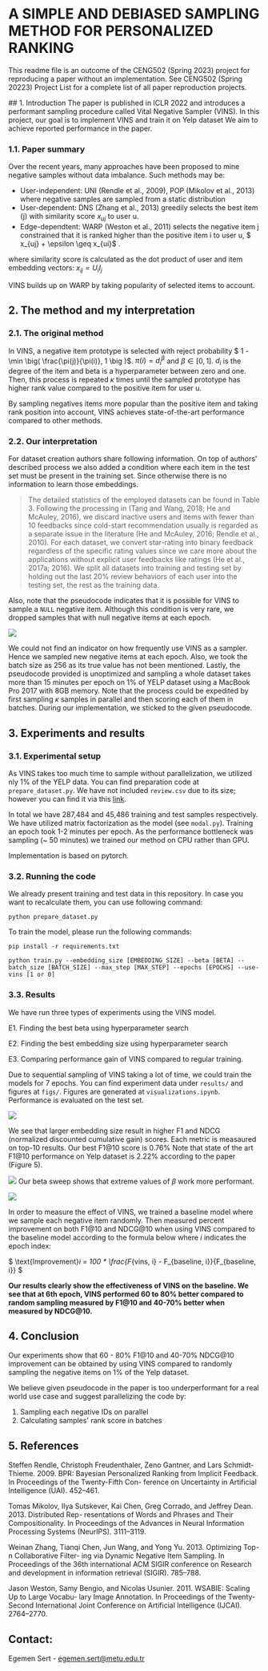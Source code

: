 # A SIMPLE AND DEBIASED SAMPLING METHOD FOR PERSONALIZED RANKING

This readme file is an outcome of the CENG502 (Spring 2023) project for reproducing a paper without an implementation. See CENG502 (Spring 20223) Project List for a complete list of all paper reproduction projects.

## 1. Introduction
The paper is published in ICLR 2022 and introduces a performant sampling procedure called Vital Negative Sampler (VINS). In this project, our goal is to implement VINS and train it on Yelp dataset We aim to achieve reported performance in the paper.

### 1.1. Paper summary
Over the recent years, many approaches have been proposed to mine negative samples without data imbalance. Such methods may be:
- User-independent: UNI (Rendle et al., 2009), POP (Mikolov et al., 2013) where negative samples are sampled from a static distribution
- User-dependent: DNS (Zhang et al., 2013) greedily selects the best item (j) with similarity score $x_{uj}$ to user u.
- Edge-dependtent: WARP (Weston et al., 2011) selects the negative item j constrained that it is ranked higher than the positive item i to user u, $ x_{uj} + \epsilon \geq x_{ui}$ . 

where similarity score is calculated as the dot product of user and item embedding vectors: $x_{ij} = U_{i} I_{j}$

VINS builds up on WARP by taking popularity of selected items to account.
 
## 2. The method and my interpretation

### 2.1. The original method

In VINS, a negative item prototype is selected with reject probability $ 1 - \min \big( \frac{\pi(j)}{\pi(i)}, 1 \big )$. $\pi(i)=d_i^\beta$ and $\beta \in [0, 1]$. $d_i$ is the degree of the item and beta is a hyperparameter between zero and one. Then, this process is repeated $\kappa$ times until the sampled prototype has higher rank value compared to the positive item for user u.

By sampling negatives items more popular than the positive item and taking rank position into account, VINS achieves state-of-the-art performance compared to other methods.


### 2.2. Our interpretation

For dataset creation authors share following information. On top of authors' described process we also added a condition where each item in the test set must be present in the training set. Since otherwise there is no information to learn those embeddings. 

> The detailed statistics of the employed datasets can be found in Table 3. Following the processing in (Tang and Wang, 2018; He and McAuley, 2016), we discard inactive users and items with fewer than 10 feedbacks since cold-start recommendation usually is regarded as a separate issue in the literature (He and McAuley, 2016; Rendle et al., 2010). For each dataset, we convert star-rating into binary feedback regardless of the specific rating values since we care more about the applications without explicit user feedbacks like ratings (He et al., 2017a; 2016). We split all datasets into training and testing set by holding out the last 20% review behaviors of each user into the testing set, the rest as the training data.

Also, note that the pseudocode indicates that it is possible for VINS to sample a `NULL` negative item. Although this condition is very rare, we dropped samples that with null negative items at each epoch.

![](figs/pseudocode.png)


We could not find an indicator on how frequently use VINS as a sampler. Hence we sampled new negative items at each epoch. Also, we took the batch size as 256 as its true value has not been mentioned. Lastly, the pseudocode provided is unoptimized and sampling a whole dataset takes more than 15 minutes per epoch on 1% of YELP dataset using a MacBook Pro 2017 with 8GB memory. Note that the process could be expedited by first sampling $\kappa$ samples in parallel and then scoring each of them in batches. During our implementation, we sticked to the given pseudocode.


## 3. Experiments and results

### 3.1. Experimental setup
As VINS takes too much time to sample without parallelization, we utilized nly 1% of the YELP data. You can find preparation code at `prepare_dataset.py`. We have not included `review.csv` due to its size; however you can find it via this [link](https://drive.google.com/file/d/1kYbVDAwfFuIite6CXJLPRJ6qFWfgCmdF/view?usp=sharing).

In total we have 287,484 and 45,486 training and test samples respectively.
We have utilized matrix factorization as the model (see `modal.py`). Training an epoch took 1-2 minutes per epoch. As the performance bottleneck was sampling (~ 50 minutes) we trained our method on CPU rather than GPU.

Implementation is based on pytorch.

### 3.2. Running the code
We already present training and test data in this repository. In case you want to recalculate them, you can use following command:

`python prepare_dataset.py`


To train the model, please run the following commands:

`pip install -r requirements.txt`

`python train.py --embedding_size [EMBEDDING_SIZE] --beta [BETA] --batch_size [BATCH_SIZE] --max_step [MAX_STEP] --epochs [EPOCHS] --use-vins [1 or 0]`

### 3.3. Results
We have run three types of experiments using the VINS model.

E1. Finding the best beta using hyperparameter search

E2. Finding the best embedding size using hyperparameter search

E3. Comparing performance gain of VINS compared to regular training.

Due to sequential sampling of VINS taking a lot of time, we could train the models for 7 epochs. You can find experiment data under `results/` and figures at `figs/`. Figures are generated at `visualizations.ipynb`. Performance is evaluated on the test set.

![](figs/emb_size.png)

We see that larger embedding size result in higher F1 and NDCG (normalized discounted cumulative gain) scores. Each metric is measaured on top-10 results. Our best F1@10 score is 0.76% Note that state of the art F1@10 performance on Yelp dataset is 2.22% according to the paper (Figure 5).

![](figs/beta.png)
Our beta sweep shows that extreme values of $\beta$ work more performant.

![](figs/performance_gain.png)

In order to measure the effect of VINS, we trained a baseline model where we sample each negative item randomly. Then measured percent improvement on both F1@10 and NDCG@10 when using VINS compared to the baseline model according to the formula below where $i$ indicates the epoch index:

$ \text{Improvement}_i = 100 * \frac{F_{vins, i} - F_{baseline, i}}{F_{baseline, i}} $

**Our results clearly show the effectiveness of VINS on the baseline. We see that at 6th epoch, VINS performed 60 to 80% better compared to random sampling measured by F1@10 and 40-70% better when measured by NDCG@10.**


## 4. Conclusion

Our experiments show that 60 - 80% F1@10 and 40-70% NDCG@10 improvement can be obtained by using VINS compared to randomly sampling the negative items on 1% of the Yelp dataset.

We believe given pseudocode in the paper is too underperformant for a real world use case and suggest parallelizing the code by:

1. Sampling each negative IDs on parallel
2. Calculating samples' rank score in batches

## 5. References

Steffen Rendle, Christoph Freudenthaler, Zeno Gantner, and Lars Schmidt-Thieme. 2009. BPR: Bayesian Personalized Ranking from Implicit Feedback. In Proceedings of the Twenty-Fifth Con- ference on Uncertainty in Artificial Intelligence (UAI). 452–461.

Tomas Mikolov, Ilya Sutskever, Kai Chen, Greg Corrado, and Jeffrey Dean. 2013. Distributed Rep- resentations of Words and Phrases and Their Compositionality. In Proceedings of the Advances in Neural Information Processing Systems (NeurIPS). 3111–3119.

Weinan Zhang, Tianqi Chen, Jun Wang, and Yong Yu. 2013. Optimizing Top-n Collaborative Filter- ing via Dynamic Negative Item Sampling. In Proceedings of the 36th international ACM SIGIR conference on Research and development in information retrieval (SIGIR). 785–788.

Jason Weston, Samy Bengio, and Nicolas Usunier. 2011. WSABIE: Scaling Up to Large Vocabu- lary Image Annotation. In Proceedings of the Twenty-Second International Joint Conference on Artificial Intelligence (IJCAI). 2764–2770.


## Contact:
Egemen Sert - egemen.sert@metu.edu.tr